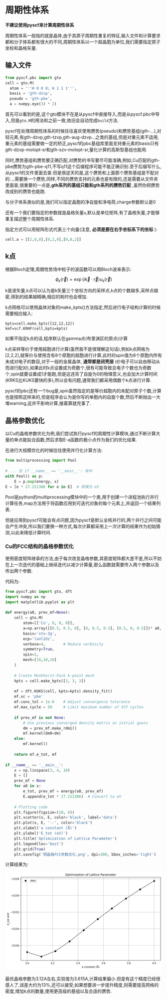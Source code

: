# 周期性体系

**不建议使用pyscf来计算周期性体系**

周期性体系一般指的就是晶体,由于其原子周期性重复的特征,输入文件和计算要求都和分子体系都有很大的不同,周期性体系以一个超晶胞为单位,我们需要指定原子坐标和晶格矢量.

## 输入文件

```python
from pyscf.pbc import gto
cell = gto.M(
  atom = '''H 0 0 0; H 1 1 1''',
  basis = 'gth-dzvp',
  pseudo = 'gth-pbe',
  a = numpy.eye(3) * 2)
```

首先可以看到的是,这个gto模块不在是从pyscf中直接导入,而是从pyscf.pbc中导入,但是`gto.M`的用法和之前一致,依旧会自动完成`build`方法.

pyscf在处理周期性体系的时候往往喜欢使用赝势(pseudo)和赝势基组(gth-...),对轻元素,有gth-dzvp,gth-tzvp,gth-aug-dzvp...之类的基组,但是对重元素不适用,重元素的基组需要做一定的矫正,pyscf的pbc基组库里面支持重元素的basis只有gth-dzvp-molopt-sr和gth-szv-molopt-sr,量化计算的高斯型基组也能用.

同时,赝势基组和赝势要正确匹配,对赝势的书写要尽可能准确,例如,Cu匹配的gth-pbe赝势为gth-pbe-q11,不写q11这个后缀程序可能不能正确识别.至于后缀写什么,从pyscf的文件里面去查.但是很逆天的是,这个赝势和上面那个赝势基组是不配对的...,需要换一个赝势,同样,不同的赝势支持的元素也是有限的,还是需要从文件夹里面查,很重要的一点是,**gth系列的基组只能和gth系列的赝势匹配** ,虽然你把赝势改成别的赝势也能跑.

与分子体系类似的是,我们可以指定晶胞的净自旋和净电荷,charge参数默认是0

还有一个我们要指定的参数就是晶格矢量`a`,默认是单位矩阵,有了晶格矢量,才能够重复描述整个周期性体系.

指定方式可以用矩阵形式代表三个向量(注意, **必须是要在右手坐标系下的坐标** ):

```python
cell.a = [[2,0,0],[0,2,0],[0,0,2]]
```

## k点

根据Bloch定理,周期性势场中粒子的波函数可以用Bloch波来表示:

$$
\phi_k(\vec{r})=\exp{(i\vec{k}\cdot \vec{r})}u_k(\vec{r})
$$

k是波矢量,k点可以认为是k矢量三个坐标方向的采样点,k点的个数越多,采样点越密,得到的结果越精确,相应的耗时也会增加.

k点网格可以使用晶体对象的make_kpts()方法指定,然后进行电子结构计算的时候需要相应输入:

```
kpts=cell.make_kpts([12,12,12])
kmf=scf.KRHF(cell,kpts=kpts)
```

如果不指定k点的话,程序默认在gamma点(布里渊区的原点)计算

k点采样等价于使用超胞进行计算(虽然我不是很理解这句话),例如k点网格为[2,2,2],就等价与使用含有8个原胞的超胞进行计算,此时的spin值为8个原胞内所有未成对电子的数目,对于一般的金属晶体, **通常都是闭壳层** (价电子可以自由移动从而进行配对),如果此时k点设置成为奇数个,很有可能导致总电子个数也为奇数个,spin就要设置成1才能跑,但是这违背了自旋为0的物理意义,也会加大计算时间(KRKS比KUKS要快的多),所以会有问题,通常我们都采用偶数个k点进行计算.

pyscf的pbc还有一个bug是,spin虽然指定的是等价超胞内的未配对原子个数,计算也是按照这样来的,但是程序会认为是你写的单胞内的自旋个数,然后不断抛出一大堆warning,这并不影响计算,接着算就完事了.



## 晶格参数优化

以Cu的晶格参数优化为例,我们尝试执行pyscf的周期性计算模块,通过不断计算大量的单点能拟合函数,然后求取E-a函数的极小点作为我们的优化结果.

在进行大规模优化的时候往往使用并行化计算方法:

```python
from multiprocessing import Pool

# ... 在 if __name__ == '__main__': 块中
with Pool() as p:
    E = p.map(energy, x)
E = [e * 27.211386 for e in E]  # 转换为 eV
```

Pool是python的multiprocessing模块中的一个类,用于创建一个进程池执行并行计算任务,map方法用于将函数应用到可迭代对象的每个元素上,并返回一个结果列表.

但是应用到pyscf可能会有点问题,因为pyscf是默认全核并行的,两个并行之间可能会产生冲突,所以我们要换一种方式,每次计算都采用上一次计算的结果作为初始猜测,以此来降低计算时间.

### Cu的FCC结构的晶格参数优化


使用密度矩阵继承的方法,由于每次改变晶格参数,其密度矩阵都大差不差,所以不妨在上一次迭代的基础上继续迭代以减少计算量,那么函数就需要传入两个参数以及传出两个参数.

代码为:

```python
from pyscf.pbc import gto, dft
import numpy as np
import matplotlib.pyplot as plt

def energy(a0, prev_mf=None):
    cell = gto.M(
        atom=[['Cu', 0, 0, 0]],
        a=np.array([[0.5, 0.5, 0], [0, 0.5, 0.5], [0.5, 0, 0.5]])* a0,
        basis='sto-3g',
        ecp='lanl2dz',
        verbose=4,        # Reduce verbosity
        symmetry=True,
        spin=1,
        mesh=[10,10,10]
    )

    # Create Monkhorst-Pack k-point mesh
    kpts = cell.make_kpts([3, 3, 3])

    mf = dft.KUKS(cell, kpts=kpts).density_fit()
    mf.xc = 'pbe'
    mf.conv_tol = 1e-6    # Adjust convergence tolerance
    mf.max_cycle = 50     # Limit maximum number of SCF cycles

    if prev_mf is not None:
        # Use previous converged density matrix as initial guess
        dm = prev_mf.make_rdm1()
        mf.kernel(dm0=dm)
    else:
        mf.kernel()

    return mf.e_tot, mf

if __name__ == '__main__':
    x = np.linspace(3, 4, 10)
    E = []
    prev_mf = None
    for a0 in x:
        e_tot, prev_mf = energy(a0, prev_mf)
        E.append(e_tot * 27.211386)  # Convert to eV

    # Plotting code
    plt.figure(figsize=(10, 6))
    plt.scatter(x, E, color='black', label='data')
    plt.plot(x, E, '--', color='black')
    plt.xlabel('a constant (Å)')
    plt.ylabel('E_tot (eV)')
    plt.title('Optimization of Lattice Parameter')
    plt.legend(loc='best')
    plt.grid(True)
    plt.savefig('铜晶格FCC参数优化.png', dpi=300, bbox_inches='tight')
```

计算结果为:

![alt text](铜晶格FCC参数优化.png)

最优晶格参数为3.12A左右,实验值为3.615A,计算结果偏小.但是有这个精度已经很感人了,误差大约为13%,还可以接受,如果想要进一步提升精度,则需要提高网格的密度,增加k点的数量,使用更高级的基组以及合适的赝势.




